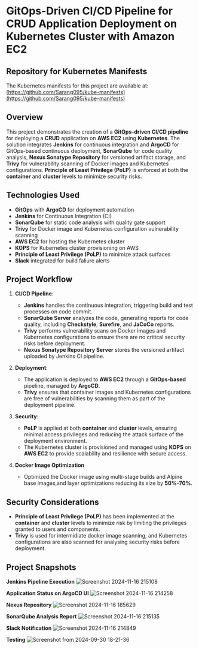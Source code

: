 # GitOps-Driven CI/CD Pipeline for CRUD Application Deployment on Kubernetes Cluster with Amazon EC2

## Repository for Kubernetes Manifests
The Kubernetes manifests for this project are available at:  
[https://github.com/Sarang095/kube-manifests](https://github.com/Sarang095/kube-manifests)

## Overview
This project demonstrates the creation of a **GitOps-driven CI/CD pipeline** for deploying a **CRUD** application on **AWS EC2** using **Kubernetes**. The solution integrates **Jenkins** for continuous integration and **ArgoCD** for GitOps-based continuous deployment, **SonarQube** for code quality analysis, **Nexus Sonatype Repository** for versioned artifact storage, and **Trivy** for vulnerability scanning of Docker images and Kubernetes configurations. **Principle of Least Privilege (PoLP)** is enforced at both the **container** and **cluster** levels to minimize security risks.

## Technologies Used
- **GitOps** with **ArgoCD** for deployment automation
- **Jenkins** for Continuous Integration (CI)
- **SonarQube** for static code analysis with quality gate support
- **Trivy** for Docker image and Kubernetes configuration vulnerability scanning
- **AWS EC2** for hosting the Kubernetes cluster
- **KOPS** for Kubernetes cluster provisioning on AWS
- **Principle of Least Privilege (PoLP)** to minimize attack surfaces
- **Slack** integrated for build faliure alerts   

## Project Workflow
1. **CI/CD Pipeline**:
   - **Jenkins** handles the continuous integration, triggering build and test processes on code commit.
   - **SonarQube Server** analyzes the code, generating reports for code quality, including **Checkstyle**, **Surefire**, and **JaCoCo** reports.
   - **Trivy** performs vulnerability scans on Docker images and Kubernetes configurations to ensure there are no critical security risks before deployment.
   - **Nexus Sonatype Repository Server** stores the versioned artifact uploaded by Jenkins CI pipeline.

2. **Deployment**:
   - The application is deployed to **AWS EC2** through a **GitOps-based** pipeline, managed by **ArgoCD**.
   - **Trivy** ensures that container images and Kubernetes configurations are free of vulnerabilities by scanning them as part of the deployment pipeline.

3. **Security**:
   - **PoLP** is applied at both **container** and **cluster** levels, ensuring minimal access privileges and reducing the attack surface of the deployment environment.
   - The Kubernetes cluster is provisioned and managed using **KOPS** on **AWS EC2** to provide scalability and resilience with secure access.
  
4. **Docker Image Optimization**
   - Optimized the Docker image using multi-stage builds and Alpine base images,and layer optimizations reducing its size by **50%-70%**.

## Security Considerations
- **Principle of Least Privilege (PoLP)** has been implemented at the **container** and **cluster** levels to minimize risk by limiting the privileges granted to users and components.
- **Trivy** is used for intermidiate docker image scanning, and Kubernetes configurations are also scanned for analysing security risks before deployment.

## Project Snapshots
**Jenkins Pipeline Execution**
![Screenshot 2024-11-16 215108](https://github.com/user-attachments/assets/48486fdf-5cb5-408a-8d64-a60d4fcf8f70)

**Application Status on ArgoCD UI**
![Screenshot 2024-11-16 214258](https://github.com/user-attachments/assets/7c58dae3-cc98-4d9d-9dab-090a2b61e98c)

**Nexus Repository**
![Screenshot 2024-11-16 185629](https://github.com/user-attachments/assets/4dbaceb9-55b3-4b26-b9a6-06dd6a2e3d9e)

**SonarQube Analysis Report**
![Screenshot 2024-11-16 215135](https://github.com/user-attachments/assets/6db1f0a2-e1c2-43bf-b03f-f5864e39d460)

**Slack Notification**
![Screenshot 2024-11-16 214849](https://github.com/user-attachments/assets/cc99148c-1dcd-471a-ba6a-a4e498f38925)

**Testing**
![Screenshot from 2024-09-30 18-21-36](https://github.com/user-attachments/assets/eea6b5a5-9182-4e9b-9bee-5fa8bd9efd0b)
